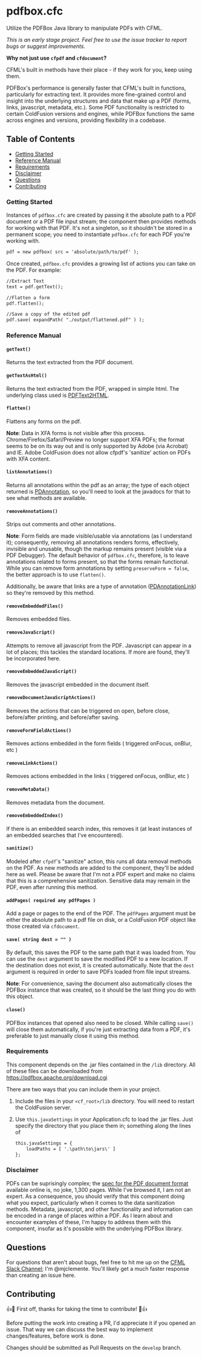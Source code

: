 # pdfbox.cfc
Utilize the PDFBox Java library to manipulate PDFs with CFML.

_This is an early stage project. Feel free to use the issue tracker to report bugs or suggest improvements._

__Why not just use `cfpdf` and `cfdocument`?__

CFML's built in methods have their place - if they work for you, keep using them.

PDFBox's performance is generally faster that CFML's built in functions, particularly for extracting text. It provides more fine-grained control and insight into the underlying structures and data that make up a PDF (forms, links, javascript, metadata, etc.). Some PDF functionality is restricted to certain ColdFusion versions and engines, while PDFBox functions the same across engines and versions, providing flexibility in a codebase.

## Table of Contents

- [Getting Started](#getting-started)
- [Reference Manual](#reference-manual)
- [Requirements](#requirements)
- [Disclaimer](#disclaimer)
- [Questions](#questions)
- [Contributing](#contributing)

### Getting Started
Instances of `pdfbox.cfc` are created by passing it the absolute path to a PDF document or a PDF file input stream; the component then provides methods for working with that PDF. It's not a singleton, so it shouldn't be stored in a permanent scope; you need to instantiate `pdfbox.cfc` for each PDF you're working with.

```cfc
pdf = new pdfbox( src = 'absolute/path/to/pdf' );
```

Once created, `pdfbox.cfc` provides a growing list of actions you can take on the PDF. For example:

```cfc
//Extract Text
text = pdf.getText();

//Flatten a form
pdf.flatten();

//Save a copy of the edited pdf
pdf.save( expandPath( "./output/flattened.pdf" ) );
```

### Reference Manual
#### `getText()`
Returns the text extracted from the PDF document.

#### `getTextAsHtml()`
Returns the text extracted from the PDF, wrapped in simple html. The underlying class used is [PDFText2HTML](https://pdfbox.apache.org/docs/2.0.8/javadocs/org/apache/pdfbox/tools/PDFText2HTML.html).

#### `flatten()`
Flattens any forms on the pdf.

__Note__: Data in XFA forms is not visible after this process. Chrome/Firefox/Safari/Preview no longer support XFA PDFs; the format seems to be on its way out and is only supported by Adobe (via Acrobat) and IE. Adobe ColdFusion does not allow cfpdf's 'sanitize' action on PDFs with XFA content.

#### `listAnnotations()`
Returns all annotations within the pdf as an array; the type of each object returned is [PDAnnotation](https://pdfbox.apache.org/docs/2.0.8/javadocs/org/apache/pdfbox/pdmodel/interactive/annotation/PDAnnotation.html), so you'll need to look at the javadocs for that to see what methods are available.

#### `removeAnnotations()`
Strips out comments and other annotations.

__Note__: Form fields are made visible/usable via annotations (as I understand it); consequently, removing all annotations renders forms, effectively, invisible and unusable, though the markup remains present (visible via a PDF Debugger). The default behavior of `pdfbox.cfc`, therefore, is to leave annotations related to forms present, so that the forms remain functional. While you can remove form annotations by setting `preserveForm = false`, the better approach is to use `flatten()`.

Additionally, be aware that links are a type of annotation ([PDAnnotationLink](https://pdfbox.apache.org/docs/2.0.8/javadocs/org/apache/pdfbox/pdmodel/interactive/annotation/PDAnnotationLink.html)) so they're removed by this method.

#### `removeEmbeddedFiles()`
Removes embedded files.

#### `removeJavaScript()`
Attempts to remove all javascript from the PDF. Javascript can appear in a lot of places; this tackles the standard locations. If more are found, they'll be incorporated here.

#### `removeEmbeddedJavaScript()`
Removes the javascript embedded in the document itself.

#### `removeDocumentJavaScriptActions()`
Removes the actions that can be triggered on open, before close, before/after printing, and before/after saving.

#### `removeFormFieldActions()`
Removes actions embedded in the form fields ( triggered onFocus, onBlur, etc )

#### `removeLinkActions()`
Removes actions embedded in the links ( triggered onFocus, onBlur, etc )

#### `removeMetaData()`
Removes metadata from the document.

#### `removeEmbeddedIndex()`
If there is an embedded search index, this removes it (at least instances of an embedded searches that I've encountered).

#### `sanitize()`
Modeled after `cfpdf`'s "sanitize" action, this runs all data removal methods on the PDF. As new methods are added to the component, they'll be added here as well. Please be aware that I'm not a PDF expert and make no claims that this is a comprehensive sanitization. Sensitive data may remain in the PDF, even after running this method.

#### `addPages( required any pdfPages )`
Add a page or pages to the end of the PDF. The `pdfPages` argument must be either the absolute path to a pdf file on disk, or a ColdFusion PDF object like those created via `cfdocument`.

#### `save( string dest = "" )`
By default, this saves the PDF to the same path that it was loaded from. You can use the `dest` argument to save the modified PDF to a new location. If the destination does not exist, it is created automatically. Note that the `dest` argument is required in order to save PDFs loaded from file input streams.

__Note__: For convenience, saving the document also automatically closes the PDFBox instance that was created, so it should be the last thing you do with this object.

#### `close()`
PDFBox instances that opened also need to be closed. While calling `save()` will close them automatically, if you're just extracting data from a PDF, it's preferable to just manually close it using this method.

### Requirements

This component depends on the .jar files contained in the `/lib` directory. All of these files can be downloaded from https://pdfbox.apache.org/download.cgi

There are two ways that you can include them in your project.

1. Include the files in your `<cf_root>/lib` directory. You will need to restart the ColdFusion server.
2. Use `this.javaSettings` in your Application.cfc to load the .jar files. Just specify the directory that you place them in; something along the lines of

	```cfc
  	this.javaSettings = {
    	loadPaths = [ '.\path\to\jars\' ]
  	};
	```

### Disclaimer
PDFs can be suprisingly complex; the [spec for the PDF document format](https://www.adobe.com/content/dam/acom/en/devnet/acrobat/pdfs/pdf_reference_1-7.pdf) available online is, no joke, 1,300 pages. While I've browsed it, I am not an expert. As a consequence, you should verify that this component doing what you expect, particularly when it comes to the data sanitization methods. Metadata, javascript, and other functionality and information can be encoded in a range of places within a PDF. As I learn about and encounter examples of these, I'm happy to address them with this component, insofar as it's possible with the underlying PDFBox library.

## Questions
For questions that aren't about bugs, feel free to hit me up on the [CFML Slack Channel](http://cfml-slack.herokuapp.com); I'm @mjclemente. You'll likely get a much faster response than creating an issue here.

## Contributing
:+1::tada: First off, thanks for taking the time to contribute! :tada::+1:

Before putting the work into creating a PR, I'd appreciate it if you opened an issue. That way we can discuss the best way to implement changes/features, before work is done.

Changes should be submitted as Pull Requests on the `develop` branch.
